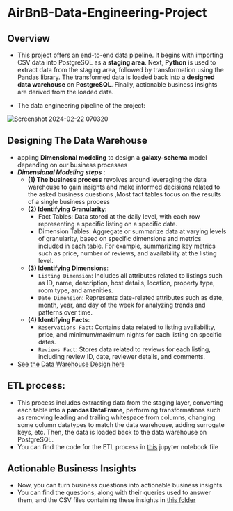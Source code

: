 # AirBnB-Data-Engineering-Project
## Overview
- This project offers an end-to-end data pipeline. It begins with importing CSV data into PostgreSQL as a **staging area**. Next, **Python** is used to extract data from the staging area, followed by transformation using the Pandas library. The transformed data is loaded back into a **designed data warehouse** on **PostgreSQL**. Finally, actionable business insights are derived from the loaded data.
  
- The data engineering pipeline of the project:

![Screenshot 2024-02-22 070320](https://github.com/Arwa0/AirBnB-Data-Engineering-Project/assets/74055031/73b4422f-5faa-4ee4-895f-21beecf04926)

## Designing The Data Warehouse
- appling **Dimensional modeling** to design a **galaxy-schema** model depending on our business processes
- ***Dimensional Modeling steps*** :
  - **(1) The business process** revolves around leveraging the data warehouse to gain insights and make informed decisions related to the asked business questions ,Most fact tables focus on the results of a single business process
  - **(2) Identifying Granularity**:
      - Fact Tables: Data stored at the daily level, with each row representing a specific listing on a specific date.
      - Dimension Tables: Aggregate or summarize data at varying levels of granularity, based on specific dimensions and metrics included in each table. For example, summarizing key metrics such as price, number of reviews, and availability at the listing level.
  - **(3) Identifying Dimensions**:
    - `Listing Dimension`: Includes all attributes related to listings such as ID, name, description, host details, location, property type, room type, and amenities.
    - `Date Dimension`: Represents date-related attributes such as date, month, year, and day of the week for analyzing trends and patterns over time.
  - **(4) Identifying Facts**:
    - `Reservations Fact`: Contains data related to listing availability, price, and minimum/maximum nights for each listing on specific dates.
    - `Reviews Fact`: Stores data related to reviews for each listing, including review ID, date, reviewer details, and comments.
 - [See the Data Warehouse Design here](https://github.com/Arwa0/AirBnB-Data-Engineering-Project/tree/main/Data%20Warehouse%20Design#readme)

## ETL process:
- This process includes extracting data from the staging layer, converting each table into a **pandas DataFrame**, performing transformations such as removing leading and trailing whitespace from columns, changing some column datatypes to match the data warehouse, adding surrogate keys, etc. Then, the data is loaded back to the data warehouse on PostgreSQL.
- You can find the code for the ETL process in [this](https://github.com/Arwa0/AirBnB-Data-Engineering-Project/blob/main/ETL%20using%20python%20script.ipynb) jupyter notebook file

## Actionable Business Insights
- Now, you can turn business questions into actionable business insights.
- You can find the questions, along with their queries used to answer them, and the CSV files containing these insights in [this folder](https://github.com/Arwa0/AirBnB-Data-Engineering-Project/tree/main/Actionable%20Business%20Insights)
